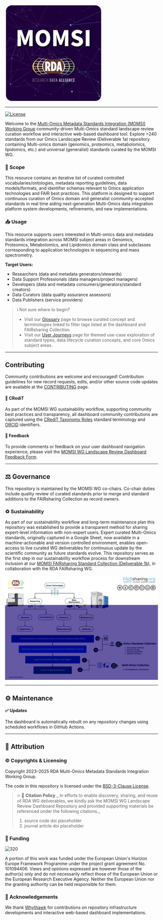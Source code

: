 ![MOMSI-WG-LOGO](src/images/momsi-wg-logo-320.jpg)

---

[![License](https://img.shields.io/badge/License-BSD_3--Clause-blue.svg)](https://opensource.org/licenses/BSD-3-Clause)

Welcome to the [Multi-Omics Metadata Standards Integration (MOMSI) Working Group](https://www.rd-alliance.org/groups/multi-omics-metadata-standards-integration-momsi-wg) community-driven Multi-Omics standard landscape review curation workflow and interactive web-based dashboard tool. Explore >240 standards from our Omics Landscape Review (Deliverable 1a) repository containing Multi-omics domain (genomics, proteomics, metabolomics, lipidomics, etc.) and universal (generalist) standards curated by the MOMSI WG. 

### 🎯 Scope

This resource contains an iterative list of curated controlled vocabularies/ontologies, metadata reporting guidelines, data models/formats, and identifier schemas relevant to Omics application technologies and FAIR best practices. This platform is designed to support continuous curation of Omics domain and generalist community-accepted standards in real time aiding next-generation Multi-Omics data integration platform system developments, refinements, and new implementations.

### 📥 Usage

This resource supports users interested in Multi-omics data and metadata standards integration across MOMSI subject areas in Genomics, Proteomics, Metabolomics, and Lipidomics domain class and subclasses corresponding to application technologies in sequencing and mass spectrometry.

**Target Users:**
 - Researchers (data and metadata generators/stewards)
 - Data Support Professionals (data managers/project managers)
 - Developers (data and metadata consumers/generators/standard creators)
 - Data Curators (data quality assurance assessors)
 - Data Publishers (service providers)

> ℹ️ Not sure where to begin?
> - Visit our [Glossary](src/glossary.md) page to browse curated concept and terminologies linked to filter tags listed at the dashboard and FAIRsharing Collection.
> - Visit our [User Journeys](src/user-journeys.md) page for themed use-case exploration of standard types, data lifecycle curation concepts, and core Omics subject areas.

---
## Contributing

Community contributions are welcome and encouraged! Contribution guidelines for new record requests, edits, and/or other source code updates are available at the [CONTRIBUTING](CONTRIBUTING.md) page. 

#### 🙌 CRediT

As part of the MOMSI WG sustainability workflow, supporting community best practices and transparency, all dashboard community contributions are captured using the [CRediT Taxonomy Roles](https://doi.org/10.25504/FAIRsharing.fe4816) standard terminology and [ORCID](https://doi.org/10.25504/FAIRsharing.OrNi1L) identifiers. 

#### 📮 Feedback

To provide comments or feedback on your user dashboard navigation experience, please visit the [MOMSI WG Landscape Review Dashboard Feedback Form](https://forms.gle/uyovpTRTMpYbvoV57).

---

## ⚖️ Governance

This repository is maintained by the MOMSI WG co-chairs. Co-chair duties include quality review of curated standards prior to merge and standard additions to the FAIRsharing Collection as record owners.

### ♻️ Sustainability

As part of our sustainability workflow and long-term maintenance plan this repository was established to provide a transparent method for sharing expert-level information with non-expert users. Expert curated Multi-Omics standards, originally captured in a Google Sheet, now available in a machine-actionable and version controlled environment, enables open-access to live curated WG deliverables for continuous update by the scientific community as future standards evolve. This repository serves as the first step in our sustainability workflow process for downstream inclusion at our [MOMSI FAIRsharing Standard Collection (Deliverable 1b)](https://fairsharing.org/5742), in collaboration with the RDA FAIRsharing WG.

![Deliverables Workflow](src/images/Deliverables_Workflow.jpg)

---

## ⚙️ Maintenance

####  ✅ Updates

The dashboard is automatically rebuilt on any repository changes using scheduled workflows in GitHub Actions.

---

## 🌟 Attribution

### ©️ Copyrights & Licensing

Copyright 2023–2025 RDA Multi-Omics Metadata Standards Integration Working Group.

The code in this repository is licensed under the [BSD-3-Clause License](https://github.com/RDA-MOMSI/Dashboard#BSD-3-Clause-1-ov-file).

> 🔥 📖 **Citation Policy**
>_ In efforts to enable discovery, sharing, and reuse of RDA WG deliverables, we kindly ask the MOMSI WG Landscape Review Dashboard Repository and provided supporting materials be referenced under the following citations._
>1. source code doi placeholder
>2. journal article doi placeholder

### 🎁 Funding

![320](src/images/RDA_TIGER_Logo.jpg)

A portion of this work was funded under the European Union's Horizon Europe Framework Programme under the project grant agreement No. 101094406. Views and opinions expressed are however those of the author(s) only and do not necessarily reflect those of the European Union or the European Research Executive Agency. Neither the European Union nor the granting authority can be held responsible for them.

### 🙌 Acknowledgements

We thank [Whythawk](https://whythawk.com/) for contributions on repository infrastructure developments and interactive web-based dashboard implementations.